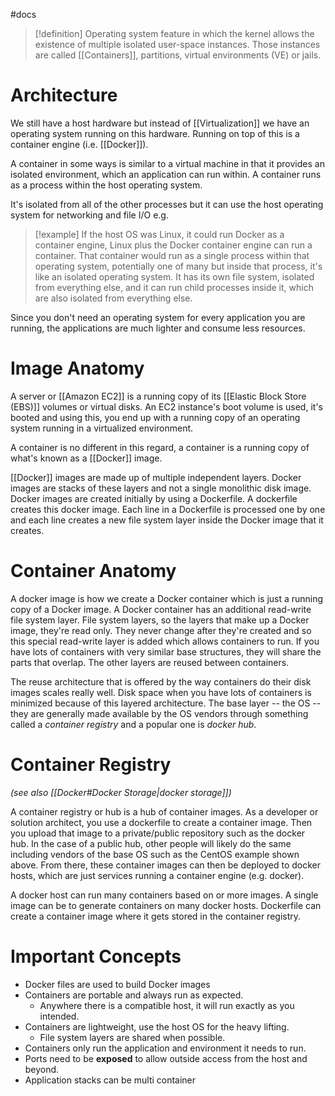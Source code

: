 #docs

>[!definition]
>Operating system feature in which the kernel allows the existence of multiple isolated user-space instances. Those instances are called [[Containers]], partitions, virtual environments (VE) or jails. 

# Architecture

We still have a host hardware but instead of [[Virtualization]] we have an operating system running on this hardware. Running on top of this is a container engine (i.e. [[Docker]]).

A container in some ways is similar to a virtual machine in that it provides an isolated environment, which an application can run within. A container runs as a process within the host operating system. 

It's isolated from all of the other processes but it can use the host operating system for networking and file I/O e.g. 

>[!example]
>If the host OS was Linux, it could run Docker as a container engine, Linux plus the Docker container engine can run a container. That container would run as a single process within that operating system, potentially one of many but inside that process, it's like an isolated operating system. It has its own file system, isolated from everything else, and it can run child processes inside it, which are also isolated from everything else.

Since you don't need an operating system for every application you are running, the applications are much lighter and consume less resources. 

# Image Anatomy

A server or [[Amazon EC2]] is a running copy of its [[Elastic Block Store (EBS)]] volumes or virtual disks. An EC2 instance's boot volume is used, it's booted and using this, you end up with a running copy of an operating system running in a virtualized environment.

A container is no different in this regard, a container is a running copy of what's known as a [[Docker]] image. 

[[Docker]] images are made up of multiple independent layers. Docker images are stacks of these layers and not a single monolithic disk image. Docker images are created initially by using a Dockerfile. A dockerfile creates this docker image. Each line in a Dockerfile is processed one by one and each line creates a new file system layer inside the Docker image that it creates.

# Container Anatomy

A docker image is how we create a Docker container which is just a running copy of a Docker image. A Docker container has an additional read-write file system layer. File system layers, so the layers that make up a Docker image, they're read only. They never change after they're created and so this special read-write layer is added which allows containers to run. If you have lots of containers with very similar base structures, they will share the parts that overlap. The other layers are reused between containers.

The reuse architecture that is offered by the way containers do their disk images scales really well. Disk space when you have lots of containers is minimized because of this layered architecture. The base layer -- the OS -- they are generally made available by the OS vendors through something called a _container registry_ and a popular one is _docker hub_.

# Container Registry

*(see also [[Docker#Docker Storage|docker storage]])*

A container registry or hub is a hub of container images. As a developer or solution architect, you use a dockerfile to create a container image. Then you upload that image to a private/public repository such as the docker hub. In the case of a public hub, other people will likely do the same including vendors of the base OS such as the CentOS example shown above. From there, these container images can then be deployed to docker hosts, which are just services running a container engine (e.g. docker).

A docker host can run many containers based on or more images. A single image can be to generate containers on many docker hosts. Dockerfile can create a container image where it gets stored in the container registry.

# Important Concepts

-   Docker files are used to build Docker images
-   Containers are portable and always run as expected.
    -   Anywhere there is a compatible host, it will run exactly as you intended.
-   Containers are lightweight, use the host OS for the heavy lifting.
    -   File system layers are shared when possible.
-   Containers only run the application and environment it needs to run.
-   Ports need to be **exposed** to allow outside access from the host and beyond.
-   Application stacks can be multi container
